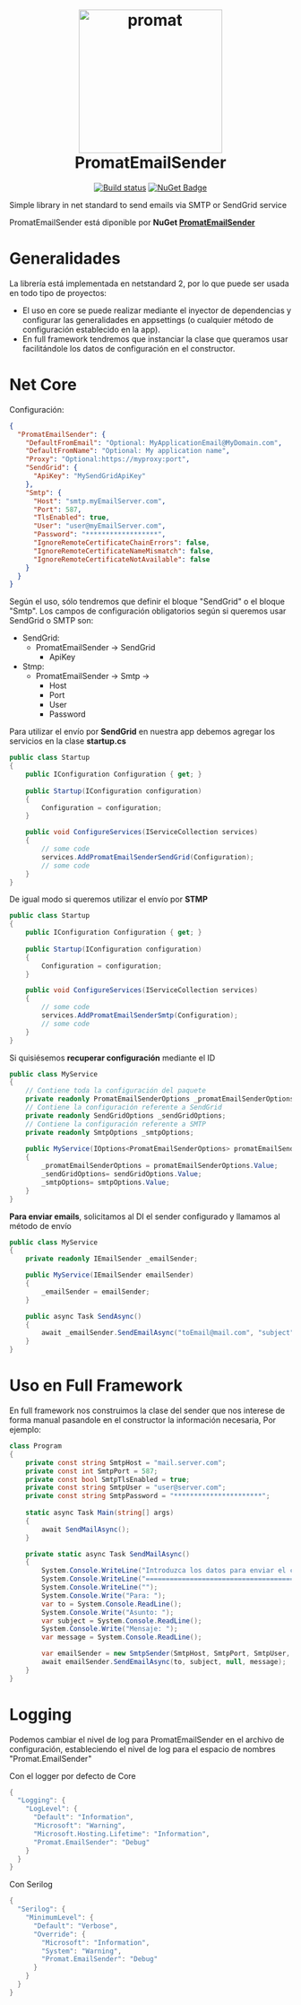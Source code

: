 <h1 align="center">
<img src="https://github.com/promatcloud/Branding/blob/master/icons/PromatEmailSender/promatemailsenderarroba.512.png" alt="promat" width="256"/>
 <br/>
 PromatEmailSender
</h1>

<div align="center">

[![Build status](https://ci.appveyor.com/api/projects/status/e6m2m84bn51mq7t8?svg=true)](https://ci.appveyor.com/project/promatcloud/promatemailsender)
[![NuGet Badge](https://buildstats.info/nuget/PromatEmailSender?includePreReleases=true)](https://www.nuget.org/packages/PromatEmailSender/)

</div>
Simple library in net standard to send emails via SMTP or SendGrid service

PromatEmailSender está diponible por **NuGet [PromatEmailSender](https://www.nuget.org/packages/PromatEmailSender/)**

# Generalidades
La librería está implementada en netstandard 2, por lo que puede ser usada en todo tipo de proyectos:
 - El uso en core se puede realizar mediante el inyector de dependencias y configurar las generalidades en appsettings (o cualquier método de configuración establecido en la app).
 - En full framework tendremos que instanciar la clase que queramos usar facilitándole los datos de configuración en el constructor.

# Net Core
Configuración:
```json
{
  "PromatEmailSender": {
    "DefaultFromEmail": "Optional: MyApplicationEmail@MyDomain.com",
    "DefaultFromName": "Optional: My application name",
    "Proxy": "Optional:https://myproxy:port",
    "SendGrid": {
      "ApiKey": "MySendGridApiKey"
    },
    "Smtp": {
      "Host": "smtp.myEmailServer.com",
      "Port": 587,
      "TlsEnabled": true,
      "User": "user@myEmailServer.com",
      "Password": "******************",
      "IgnoreRemoteCertificateChainErrors": false,
      "IgnoreRemoteCertificateNameMismatch": false,
      "IgnoreRemoteCertificateNotAvailable": false
    }
  }
}
```
Según el uso, sólo tendremos que definir el bloque "SendGrid" o el bloque "Smtp".
Los campos de configuración obligatorios según si queremos usar SendGrid o SMTP son:
- SendGrid: 
	- PromatEmailSender -> SendGrid
		- ApiKey
- Stmp: 
	- PromatEmailSender -> Smtp -> 
		- Host
		- Port
		- User
		- Password

Para utilizar el envío por **SendGrid** en nuestra app debemos agregar los servicios en la clase **startup.cs**
```csharp
public class Startup
{
    public IConfiguration Configuration { get; }
    
    public Startup(IConfiguration configuration)
    {
        Configuration = configuration;
    }

    public void ConfigureServices(IServiceCollection services)
    {
	    // some code
	    services.AddPromatEmailSenderSendGrid(Configuration);
	    // some code
    }
}
```

De igual modo si queremos utilizar el envío por **STMP**
```csharp
public class Startup
{
    public IConfiguration Configuration { get; }
    
    public Startup(IConfiguration configuration)
    {
        Configuration = configuration;
    }

    public void ConfigureServices(IServiceCollection services)
    {
	    // some code
	    services.AddPromatEmailSenderSmtp(Configuration);
	    // some code
    }
}
```

Si quisiésemos **recuperar configuración** mediante el ID
```csharp
public class MyService
{
	// Contiene toda la configuración del paquete
    private readonly PromatEmailSenderOptions _promatEmailSenderOptions;
    // Contiene la configuración referente a SendGrid
    private readonly SendGridOptions _sendGridOptions;
    // Contiene la configuración referente a SMTP
    private readonly SmtpOptions _smtpOptions;
    
    public MyService(IOptions<PromatEmailSenderOptions> promatEmailSenderOptions, IOptions<SendGridOptions> sendGridOptions, IOptions<SmtpOptions > smtpOptions)
    {
        _promatEmailSenderOptions = promatEmailSenderOptions.Value;
        _sendGridOptions= sendGridOptions.Value;
        _smtpOptions= smtpOptions.Value;
    }
}
```
**Para enviar emails**, solicitamos al DI el sender configurado y llamamos al método de envío
```csharp
public class MyService
{
	private readonly IEmailSender _emailSender;

	public MyService(IEmailSender emailSender)
	{
	    _emailSender = emailSender;
	}

	public async Task SendAsync()
	{
	    await _emailSender.SendEmailAsync("toEmail@mail.com", "subject", "<p>My HTML message<p>");
	}
}
```

# Uso en Full Framework
En full framework nos construimos la clase del sender que nos interese de forma manual pasandole en el constructor la información necesaria, Por ejemplo:
```csharp
class Program
{
    private const string SmtpHost = "mail.server.com";
    private const int SmtpPort = 587;
    private const bool SmtpTlsEnabled = true;
    private const string SmtpUser = "user@server.com";
    private const string SmtpPassword = "**********************";
    
    static async Task Main(string[] args)
    {
        await SendMailAsync();
    }

    private static async Task SendMailAsync()
    {
        System.Console.WriteLine("Introduzca los datos para enviar el correo");
        System.Console.WriteLine("==========================================");
        System.Console.WriteLine("");
        System.Console.Write("Para: ");
        var to = System.Console.ReadLine();
        System.Console.Write("Asunto: ");
        var subject = System.Console.ReadLine();
        System.Console.Write("Mensaje: ");
        var message = System.Console.ReadLine();

        var emailSender = new SmtpSender(SmtpHost, SmtpPort, SmtpUser, SmtpPassword, SmtpTlsEnabled);
        await emailSender.SendEmailAsync(to, subject, null, message);
    }
}
```

# Logging
Podemos cambiar el nivel de log para PromatEmailSender en el archivo de configuración, estableciendo el nivel de log para el espacio de nombres "Promat.EmailSender"

Con el logger por defecto de Core
```csharp
{
  "Logging": {
    "LogLevel": {
      "Default": "Information",
      "Microsoft": "Warning",
      "Microsoft.Hosting.Lifetime": "Information",
      "Promat.EmailSender": "Debug"
    }
  }
}
```

Con Serilog
```csharp
{
  "Serilog": {
    "MinimumLevel": {
      "Default": "Verbose",
      "Override": {
        "Microsoft": "Information",
        "System": "Warning",
        "Promat.EmailSender": "Debug"
      }
    }
  }
}
```
